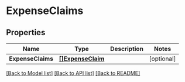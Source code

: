 # ExpenseClaims

## Properties

Name | Type | Description | Notes
------------ | ------------- | ------------- | -------------
**ExpenseClaims** | [**[]ExpenseClaim**](ExpenseClaim.md) |  | [optional] 

[[Back to Model list]](../README.md#documentation-for-models) [[Back to API list]](../README.md#documentation-for-api-endpoints) [[Back to README]](../README.md)


